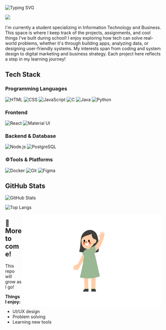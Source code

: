 ![Typing SVG](https://readme-typing-svg.demolab.com?font=Fira+Code&pause=1000&color=FFFFFF&width=500&height=40&lines=Hi👋+I'm+Ashley!!!This+is+my+Github+Page!!)

<img height="450" src="welcome.gif">

I'm currently a student specializing in Information Technology and Business. This space is where I keep track of the projects, assignments, and cool things I’ve built during school! I enjoy exploring how tech can solve real-world problems, whether it's through building apps, analyzing data, or designing user-friendly systems. My interests span from coding and system design to digital marketing and business strategy. Each project here reflects a step in my learning journey!

## Tech Stack

### Programming Languages
![HTML](https://img.shields.io/badge/HTML-E34F26?style=for-the-badge&logo=html5&logoColor=white)
![CSS](https://img.shields.io/badge/CSS-1572B6?style=for-the-badge&logo=css3&logoColor=white)
![JavaScript](https://img.shields.io/badge/JavaScript-F7DF1E?style=for-the-badge&logo=javascript&logoColor=black)
![C](https://img.shields.io/badge/C-00599C?style=for-the-badge&logo=c&logoColor=white)
![Java](https://img.shields.io/badge/Java-007396?style=for-the-badge&logo=java&logoColor=white)
![Python](https://img.shields.io/badge/Python-3776AB?style=for-the-badge&logo=python&logoColor=white)

### Frontend
![React](https://img.shields.io/badge/React-61DAFB?style=for-the-badge&logo=react&logoColor=black)
![Material UI](https://img.shields.io/badge/Material--UI-007FFF?style=for-the-badge&logo=mui&logoColor=white)

### Backend & Database
![Node.js](https://img.shields.io/badge/Node.js-339933?style=for-the-badge&logo=node.js&logoColor=white)
![PostgreSQL](https://img.shields.io/badge/PostgreSQL-336791?style=for-the-badge&logo=postgresql&logoColor=white)

### ⚙Tools & Platforms
![Docker](https://img.shields.io/badge/Docker-2496ED?style=for-the-badge&logo=docker&logoColor=white)
![Git](https://img.shields.io/badge/Git-F05032?style=for-the-badge&logo=git&logoColor=white)
![Figma](https://img.shields.io/badge/Figma-FC8EAC?style=for-the-badge&logo=figma&logoColor=white)

## GitHub Stats

![GitHub Stats](https://github-readme-stats.vercel.app/api?username=Ashleylinn&show_icons=true&theme=rose)

![Top Langs](https://github-readme-stats.vercel.app/api/top-langs/?username=Ashleylinn&layout=compact&theme=rose)


<img  align="right" width="450" height="300" src="image.jpg" alt="Ashley Lin avatar">

## 📌 More to come!   

This repo will grow as I go!

**Things I enjoy:**  
- UI/UX design  
- Problem solving  
- Learning new tools  

